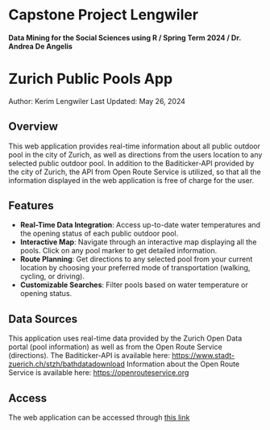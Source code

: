 # Capstone Project Lengwiler
#### Data Mining for the Social Sciences using R / Spring Term 2024 / Dr. Andrea De Angelis


# Zurich Public Pools App
Author: Kerim Lengwiler
Last Updated: May 26, 2024

## Overview

This web application provides real-time information about all public outdoor pool in the city of Zurich, as well as directions from the users location to any selected public outdoor pool. In addition to the Baditicker-API provided by the city of Zurich, the API from Open Route Service is utilized, so that all the information displayed in the web application is free of charge for the user.

## Features
- **Real-Time Data Integration**: Access up-to-date water temperatures and the opening status of each public outdoor pool.
- **Interactive Map**: Navigate through an interactive map displaying all the pools. Click on any pool marker to get detailed information.
- **Route Planning**: Get directions to any selected pool from your current location by choosing your preferred mode of transportation (walking, cycling, or driving).
- **Customizable Searches**: Filter pools based on water temperature or opening status.

## Data Sources

This application uses real-time data provided by the Zurich Open Data portal (pool information) as well as from the Open Route Service (directions).
The Baditicker-API is available here: https://www.stadt-zuerich.ch/stzh/bathdatadownload
Information about the Open Route Service is available here: https://openrouteservice.org

## Access
The web application can be accessed through [this link](https://capstone-project-pools.shinyapps.io/scripts_app/)



